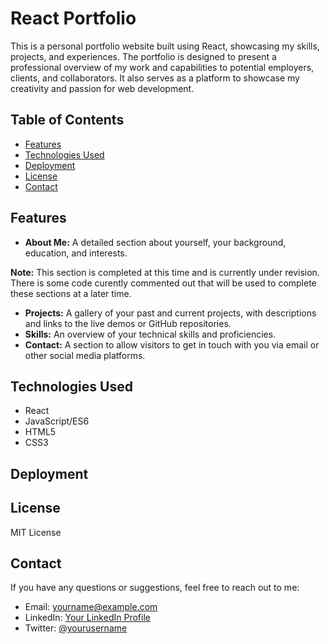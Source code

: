 # React Portfolio

This is a personal portfolio website built using React, showcasing my skills, projects, and experiences. The portfolio is designed to present a professional overview of my work and capabilities to potential employers, clients, and collaborators. It also serves as a platform to showcase my creativity and passion for web development.

## Table of Contents
- [Features](#features)
- [Technologies Used](#technologies-used)
- [Deployment](#deployment)
- [License](#license)
- [Contact](#contact)


## Features


- **About Me:** A detailed section about yourself, your background, education, and interests.

**Note:** This section is completed at this time and is currently under revision. There is some code curently commented out that will be used to complete these sections at a later time.
- **Projects:** A gallery of your past and current projects, with descriptions and links to the live demos or GitHub repositories.
- **Skills:** An overview of your technical skills and proficiencies.
- **Contact:** A section to allow visitors to get in touch with you via email or other social media platforms.

## Technologies Used

- React
- JavaScript/ES6
- HTML5
- CSS3

## Deployment

## License

MIT License

## Contact

If you have any questions or suggestions, feel free to reach out to me:

- Email: yourname@example.com
- LinkedIn: [Your LinkedIn Profile](https://www.linkedin.com/in/yourusername)
- Twitter: [@yourusername](https://twitter.com/yourusername)